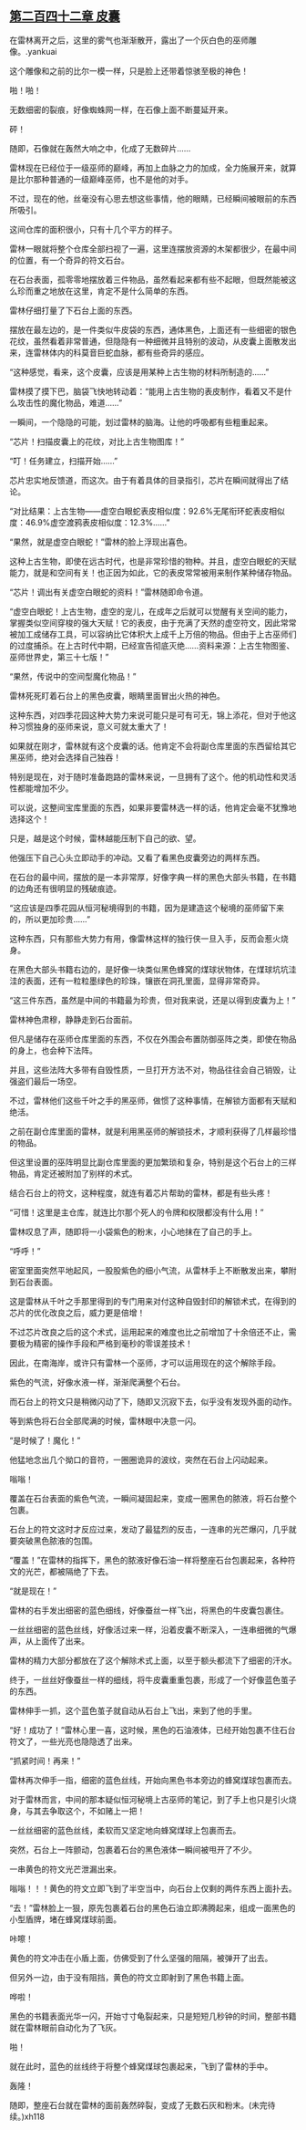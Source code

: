 ## [第二百四十二章 皮囊](https://www.xxbiquge.com/11_11222/8833924.html)


  在雷林离开之后，这里的雾气也渐渐散开，露出了一个灰白色的巫师雕像。.yankuai

  这个雕像和之前的比尔一模一样，只是脸上还带着惊骇至极的神色！

  啪！啪！

  无数细密的裂痕，好像蜘蛛网一样，在石像上面不断蔓延开来。

  砰！

  随即，石像就在轰然大响之中，化成了无数碎片……

  雷林现在已经位于一级巫师的巅峰，再加上血脉之力的加成，全力施展开来，就算是比尔那种普通的一级巅峰巫师，也不是他的对手。

  不过，现在的他，丝毫没有心思去想这些事情，他的眼睛，已经瞬间被眼前的东西所吸引。

  这间仓库的面积很小，只有十几个平方的样子。

  雷林一眼就将整个仓库全部扫视了一遍，这里连摆放资源的木架都很少，在最中间的位置，有一个奇异的符文石台。

  在石台表面，孤零零地摆放着三件物品，虽然看起来都有些不起眼，但既然能被这么珍而重之地放在这里，肯定不是什么简单的东西。

  雷林仔细打量了下石台上面的东西。

  摆放在最左边的，是一件类似牛皮袋的东西，通体黑色，上面还有一些细密的银色花纹，虽然看着非常普通，但隐隐有一种细微并且特别的波动，从皮囊上面散发出来，连雷林体内的科莫音巨蛇血脉，都有些奇异的感应。

  “这种感觉，看来，这个皮囊，应该是用某种上古生物的材料所制造的……”

  雷林摸了摸下巴，脑袋飞快地转动着：“能用上古生物的表皮制作，看着又不是什么攻击性的魔化物品，难道……”

  一瞬间，一个隐隐的可能，划过雷林的脑海。让他的呼吸都有些粗重起来。

  “芯片！扫描皮囊上的花纹，对比上古生物图库！”

  “叮！任务建立，扫描开始……”

  芯片忠实地反馈道，而这次。由于有着具体的目录指引，芯片在瞬间就得出了结论。

  “对比结果：上古生物——虚空白眼蛇表皮相似度：92.6%无尾衔环蛇表皮相似度：46.9%虚空渡鸦表皮相似度：12.3%……”

  “果然，就是虚空白眼蛇！”雷林的脸上浮现出喜色。

  这种上古生物，即使在远古时代，也是非常珍惜的物种。并且，虚空白眼蛇的天赋能力，就是和空间有关！也正因为如此，它的表皮常常被用来制作某种储存物品。

  “芯片！调出有关虚空白眼蛇的资料！”雷林随即命令道。

  “虚空白眼蛇！上古生物，虚空的宠儿，在成年之后就可以觉醒有关空间的能力，掌握类似空间穿梭的强大天赋！它的表皮，由于充满了天然的虚空符文，因此常常被加工成储存工具，可以容纳比它体积大上成千上万倍的物品。但由于上古巫师们的过度捕杀。在上古时代中期，已经宣告彻底灭绝……资料来源：上古生物图鉴、巫师世界史，第三十七版！”

  “果然，传说中的空间型魔化物品！”

  雷林死死盯着石台上的黑色皮囊，眼睛里面冒出火热的神色。

  这种东西，对四季花园这种大势力来说可能只是可有可无，锦上添花，但对于他这种习惯独身的巫师来说，意义可就太重大了！

  如果就在刚才，雷林就有这个皮囊的话。他肯定不会将副仓库里面的东西留给其它黑巫师，绝对会选择自己独吞！

  特别是现在，对于随时准备跑路的雷林来说，一旦拥有了这个。他的机动性和灵活性都能增加不少。

  可以说，这整间宝库里面的东西，如果非要雷林选一样的话，他肯定会毫不犹豫地选择这个！

  只是，越是这个时候，雷林越能压制下自己的欲、望。

  他强压下自己心头立即动手的冲动。又看了看黑色皮囊旁边的两样东西。

  在石台的最中间，摆放的是一本非常厚，好像字典一样的黑色大部头书籍，在书籍的边角还有很明显的残破痕迹。

  “这应该是四季花园从恒河秘境得到的书籍，因为是建造这个秘境的巫师留下来的，所以更加珍贵……”

  这种东西，只有那些大势力有用，像雷林这样的独行侠一旦入手，反而会惹火烧身。

  在黑色大部头书籍右边的，是好像一块类似黑色蜂窝的煤球状物体，在煤球坑坑洼洼的表面，还有一粒粒墨绿色的珍珠，镶嵌在洞孔里面，显得非常奇异。

  “这三件东西，虽然是中间的书籍最为珍贵，但对我来说，还是以得到皮囊为上！”

  雷林神色肃穆，静静走到石台面前。

  但凡是储存在巫师仓库里面的东西，不仅在外围会布置防御巫阵之类，即使在物品的身上，也会种下法阵。

  并且，这些法阵大多带有自毁性质，一旦打开方法不对，物品往往会自己销毁，让强盗们最后一场空。

  不过，雷林他们这些千叶之手的黑巫师，做惯了这种事情，在解锁方面都有天赋和绝活。

  之前在副仓库里面的雷林，就是利用黑巫师的解锁技术，才顺利获得了几样最珍惜的物品。

  但这里设置的巫阵明显比副仓库里面的更加繁琐和复杂，特别是这个石台上的三样物品，肯定还被附加了别样的术式。

  结合石台上的符文，这种程度，就连有着芯片帮助的雷林，都是有些头疼！

  “可惜！这里是主仓库，就连比尔那个死人的令牌和权限都没有什么用！”

  雷林叹息了声，随即将一小袋紫色的粉末，小心地抹在了自己的手上。

  “呼呼！”

  密室里面突然平地起风，一股股紫色的细小气流，从雷林手上不断散发出来，攀附到石台表面。

  这是雷林从千叶之手那里得到的专门用来对付这种自毁封印的解锁术式，在得到的芯片的优化改良之后，威力更是倍增！

  不过芯片改良之后的这个术式，运用起来的难度也比之前增加了十余倍还不止，需要极为精密的操作手段和严格到毫秒的零误差技术！

  因此，在南海岸，或许只有雷林一个巫师，才可以运用现在的这个解除手段。

  紫色的气流，好像水液一样，渐渐爬满整个石台。

  而石台上的符文只是稍微闪动了下，随即又沉寂下去，似乎没有发现外面的动作。

  等到紫色将石台全部爬满的时候，雷林眼中决意一闪。

  “是时候了！魔化！”

  他猛地念出几个拗口的音符，一圈圈诡异的波纹，突然在石台上闪动起来。

  嗡嗡！

  覆盖在石台表面的紫色气流，一瞬间凝固起来，变成一圈黑色的脓液，将石台整个包裹。

  石台上的符文这时才反应过来，发动了最猛烈的反击，一连串的光芒爆闪，几乎就要突破黑色脓液的包围。

  “覆盖！”在雷林的指挥下，黑色的脓液好像石油一样将整座石台包裹起来，各种符文的光芒，都被隔绝了下去。

  “就是现在！”

  雷林的右手发出细密的蓝色细线，好像蚕丝一样飞出，将黑色的牛皮囊包裹住。

  一丝丝细密的蓝色丝线，好像活过来一样，沿着皮囊不断深入，一连串细微的气爆声，从上面传了出来。

  雷林的精力大部分都放在了这个解除术式上面，以至于额头都流下了细密的汗水。

  终于，一丝丝好像蚕丝一样的细线，将牛皮囊重重包裹，形成了一个好像蓝色茧子的东西。

  雷林伸手一抓，这个蓝色茧子就自动从石台上飞出，来到了他的手里。

  “好！成功了！”雷林心里一喜，这时候，黑色的石油液体，已经开始包裹不住石台符文了，一些光亮也隐隐透了出来。

  “抓紧时间！再来！”

  雷林再次伸手一指，细密的蓝色丝线，开始向黑色书本旁边的蜂窝煤球包裹而去。

  对于雷林而言，中间的那本疑似恒河秘境上古巫师的笔记，到了手上也只是引火烧身，与其去争取这个，不如赌上一把！

  一丝丝细密的蓝色丝线，柔软而又坚定地向蜂窝煤球上包裹而去。

  突然，石台上一阵颤动，包裹着石台的黑色液体一瞬间被甩开了不少。

  一串黄色的符文光芒泄漏出来。

  嗡嗡！！！黄色的符文立即飞到了半空当中，向石台上仅剩的两件东西上面扑去。

  “去！”雷林脸上一狠，原先包裹着石台的黑色石油立即沸腾起来，组成一面黑色的小型盾牌，堵在蜂窝煤球前面。

  咔嚓！

  黄色的符文冲击在小盾上面，仿佛受到了什么坚强的阻隔，被弹开了出去。

  但另外一边，由于没有阻挡，黄色的符文立即射到了黑色书籍上面。

  哗啦！

  黑色的书籍表面光华一闪，开始寸寸龟裂起来，只是短短几秒钟的时间，整部书籍就在雷林眼前自动化为了飞灰。

  啪！

  就在此时，蓝色的丝线终于将整个蜂窝煤球包裹起来，飞到了雷林的手中。

  轰隆！

  随即，整座石台就在雷林的面前轰然碎裂，变成了无数石灰和粉末。(未完待续。)xh118
